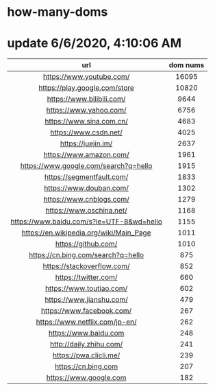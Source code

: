 # how-many-doms

# update 6/6/2020, 4:10:06 AM

url | dom nums
:-: | :-:
https://www.youtube.com/ | 16095
https://play.google.com/store | 10820
https://www.bilibili.com/ | 9644
https://www.yahoo.com/ | 6756
https://www.sina.com.cn/ | 4683
https://www.csdn.net/ | 4025
https://juejin.im/ | 2637
https://www.amazon.com/ | 1961
https://www.google.com/search?q=hello | 1915
https://segmentfault.com/ | 1833
https://www.douban.com/ | 1302
https://www.cnblogs.com/ | 1279
https://www.oschina.net/ | 1168
https://www.baidu.com/s?ie=UTF-8&wd=hello | 1155
https://en.wikipedia.org/wiki/Main_Page | 1011
https://github.com/ | 1010
https://cn.bing.com/search?q=hello | 875
https://stackoverflow.com/ | 852
https://twitter.com/ | 660
https://www.toutiao.com/ | 602
https://www.jianshu.com/ | 479
https://www.facebook.com/ | 267
https://www.netflix.com/jp-en/ | 262
https://www.baidu.com | 248
http://daily.zhihu.com/ | 241
https://pwa.clicli.me/ | 239
https://cn.bing.com | 207
https://www.google.com | 182

